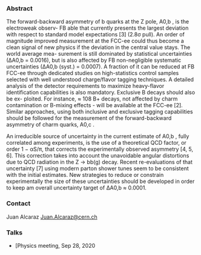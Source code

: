 ### Abstract

The forward-backward asymmetry of b quarks at the Z pole, A0,b , is the electroweak observ- FB
able that currently presents the largest deviation with respect to standard model expectations [3]
(2.8σ pull). An order of magnitude improved measurement at the FCC-ee could thus become a
clean signal of new physics if the deviation in the central value stays. The world average mea-
surement is still dominated by statistical uncertainties (∆A0,b = 0.0016), but is also affected by FB
non-negligible systematic uncertainties (∆A0,b (syst.) = 0.0007). A fraction of it can be reduced at FB
FCC-ee through dedicated studies on high-statistics control samples selected with well understood charge/flavor tagging techniques. A detailed analysis of the detector requirements to maximize heavy-flavor identification capabilities is also mandatory. Exclusive B decays should also be ex- ploited. For instance, ≈ 108 B+ decays, not affected by charm contamination or B-mixing effects - will be available at the FCC-ee [2]. Similar approaches, using both inclusive and exclusive tagging capabilities should be followed for the measurement of the forward-backward asymmetry of charm quarks, A0,c .

An irreducible source of uncertainty in the current estimate of A0,b , fully correlated among 
experiments, is the use of a theoretical QCD factor, or order 1 − αS/π, that corrects the experimentally observed asymmetry [4, 5, 6]. This correction takes into account the unavoidable angular distortions due to QCD radiation in the Z → bb(g) decay. Recent re-evaluations of that uncertainty [7] using modern parton shower tunes seem to be consistent with the initial estimates. New strategies to reduce or constrain experimentally the size of these uncertainties should be developed in order to keep am overall uncertainty target of ∆A0,b ≈ 0.0001.

### Contact

Juan Alcaraz Juan.Alcaraz@cern.ch

### Talks

- [Physics meeting, Sep 28, 2020[](https://indico.cern.ch/event/954922/contributions/4012573/attachments/2110971/3550905/Alcaraz_AfbQ_28Sep2020.pdf)

